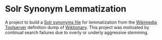 # Solr Synonym Lemmatization

A project to build a [Solr synonyms file](https://wiki.apache.org/solr/AnalyzersTokenizersTokenFilters#solr.SynonymFilterFactory)
for lemmatization from the [Wikimedia Toolserver](https://toolserver.org/) definition dump of [Wiktionary](https://www.wiktionary.org/).
This project was motivated by continual search failures due to overly or underly aggressive stemming. 